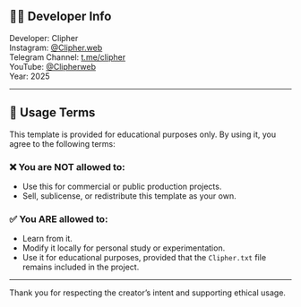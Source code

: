 ## 👨‍💻 Developer Info

Developer: Clipher  
Instagram: [@Clipher.web](https://instagram.com/Clipher.web)  
Telegram Channel: [t.me/clipher](https://t.me/clipher)  
YouTube: [@Clipherweb](https://www.youtube.com/@Clipherweb)  
Year: 2025  

---

## 📄 Usage Terms

This template is provided for educational purposes only. By using it, you agree to the following terms:

### ❌ You are NOT allowed to:
- Use this for commercial or public production projects.
- Sell, sublicense, or redistribute this template as your own.

### ✅ You ARE allowed to:
- Learn from it.
- Modify it locally for personal study or experimentation.
- Use it for educational purposes, provided that the `Clipher.txt` file remains included in the project.

---

Thank you for respecting the creator’s intent and supporting ethical usage.
